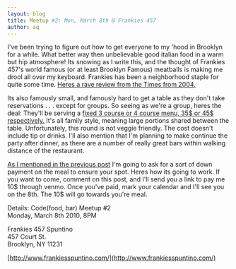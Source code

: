 ```yaml
---
layout: blog
title: Meetup #2: Mon, March 8th @ Frankies 457
author: aq
---
```

I've been trying to figure out how to get everyone to my 'hood in Brooklyn for a while. What better way then unbelievable good italian food in a warm but hip atmosphere! Its snowing as I write this, and the thought of Frankies 457's world famous (or at least Brooklyn Famous) meatballs is making me drool all over my keyboard. Frankies has been a neighborhood staple for quite some time. [Heres a rave review from the Times from 2004.](http://www.nytimes.com/2004/11/24/dining/24UNDE.html)

Its also famously small, and famously hard to get a table as they don't take reservations . . . except for groups. So seeing as we're a group, heres the deal: They'll be serving a [fixed 3 course or 4 course menu, 35$ or 45$ respectively.](http://www.frankiesspuntino.com/457/menus-groupdining457.php) It's all family style, meaning large portions shared between the table. Unfortunately, this round is not veggie friendly. The cost doesn't include tip or drinks. I'll also mention that I'm planning to make continue the party after dinner, as there are a number of really great bars within walking distance of the restaurant.

[As I mentioned in the previous post](http://codefoodbar.org/2010/02/25/format-changes-or-why-nyc-is-the-best-and-worst-city-for-this-group.html) I'm going to ask for a sort of down payment on the meal to ensure your spot. Heres how its going to work. If you want to come, comment on this post, and I'll send you a link to pay me 10$ through venmo. Once you've paid, mark your calendar and I'll see you on the 8th. The 10$ will go towards you're meal.

Details:
Code(food, bar) Meetup #2<br />
Monday, March 8th 2010, 8PM

Frankies 457 Spuntino<br />
457 Court St.<br />
Brooklyn, NY 11231<br />

[http://www.frankiesspuntino.com/](http://www.frankiesspuntino.com/)